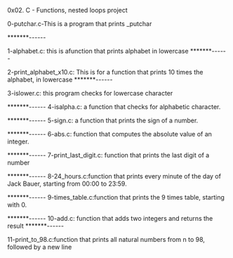 0x02. C - Functions, nested loops project

0-putchar.c-This is a program that prints _putchar

*******------

1-alphabet.c: this is afunction that prints alphabet in lowercase
*******------

2-print_alphabet_x10.c: This is for a function that prints 10 times the alphabet, in lowercase
*******------

3-islower.c: this program  checks for lowercase character

*******------
4-isalpha.c: a function that checks for alphabetic character.

*******------
5-sign.c: a function that prints the sign of a number.

*******------
6-abs.c: function that computes the absolute value of an integer.

*******------
7-print_last_digit.c: function that prints the last digit of a number

*******------
8-24_hours.c:function that prints every minute of the day of Jack Bauer, starting from 00:00 to 23:59.

*******------
9-times_table.c:function that prints the 9 times table, starting with 0.

*******------
10-add.c: function that adds two integers and returns the result
*******------

11-print_to_98.c:function that prints all natural numbers from n to 98, followed by a new line



